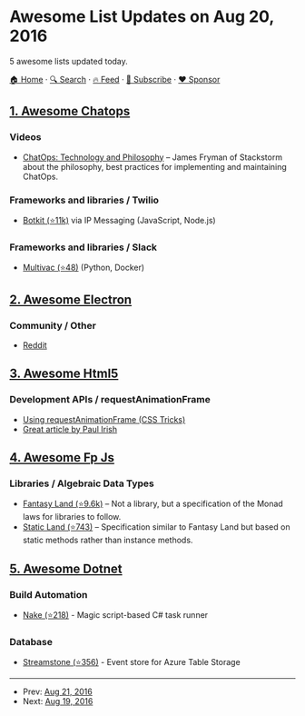 # Awesome List Updates on Aug 20, 2016

5 awesome lists updated today.

[🏠 Home](/README.md) · [🔍 Search](https://www.trackawesomelist.com/search/) · [🔥 Feed](https://www.trackawesomelist.com/rss.xml) · [📮 Subscribe](https://trackawesomelist.us17.list-manage.com/subscribe?u=d2f0117aa829c83a63ec63c2f&id=36a103854c) · [❤️  Sponsor](https://github.com/sponsors/theowenyoung)



## [1. Awesome Chatops](/content/exAspArk/awesome-chatops/README.md)

### Videos

*   [ChatOps: Technology and Philosophy](https://www.youtube.com/watch?v=IhzxnY7FIvg) – James Fryman of Stackstorm about the philosophy, best practices for implementing and maintaining ChatOps.

### Frameworks and libraries / Twilio

*   [Botkit (⭐11k)](https://github.com/howdyai/botkit) via IP Messaging (JavaScript, Node.js)

### Frameworks and libraries / Slack

*   [Multivac (⭐48)](https://github.com/vektorlab/multivac) (Python, Docker)

## [2. Awesome Electron](/content/sindresorhus/awesome-electron/README.md)

### Community / Other

*   [Reddit](https://www.reddit.com/r/electronjs)

## [3. Awesome Html5](/content/diegocard/awesome-html5/README.md)

### Development APIs / requestAnimationFrame

*   [Using requestAnimationFrame (CSS Tricks)](https://css-tricks.com/using-requestanimationframe/)
*   [Great article by Paul Irish](https://medium.com/@paul_irish/requestanimationframe-scheduling-for-nerds-9c57f7438ef4#.9gev5fdub)

## [4. Awesome Fp Js](/content/stoeffel/awesome-fp-js/README.md)

### Libraries / Algebraic Data Types

*   [Fantasy Land (⭐9.6k)](https://github.com/fantasyland/fantasy-land) – Not a library, but a specification of the Monad laws for libraries to follow.
*   [Static Land (⭐743)](https://github.com/rpominov/static-land) – Specification similar to Fantasy Land but based on static methods rather than instance methods.

## [5. Awesome Dotnet](/content/quozd/awesome-dotnet/README.md)

### Build Automation

*   [Nake (⭐218)](https://github.com/yevhen/Nake) - Magic script-based C# task runner

### Database

*   [Streamstone (⭐356)](https://github.com/yevhen/Streamstone) - Event store for Azure Table Storage

---

- Prev: [Aug 21, 2016](/content/2016/08/21/README.md)
- Next: [Aug 19, 2016](/content/2016/08/19/README.md)